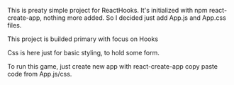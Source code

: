 This is preaty simple project for ReactHooks. It's initialized with npm react-create-app, nothing more added. So I decided just add App.js and App.css files. 

This project is builded primary with focus on Hooks

Css is here just for basic styling, to hold some form.

To run this game, just create new app with react-create-app copy paste code from App.js/css. 
